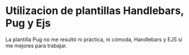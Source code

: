 # Utilizacion de plantillas Handlebars, Pug y Ejs

La plantilla Pug no me resultó ni práctica, ni cómoda, Handlebars  y  EJS si me mejores para trabajar.

